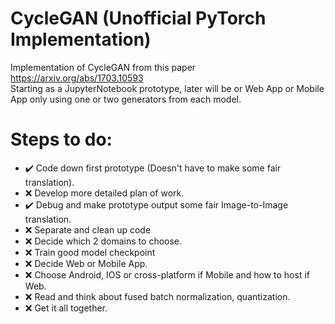 # CycleGAN (Unofficial PyTorch Implementation)
Implementation of CycleGAN from this paper https://arxiv.org/abs/1703.10593 <br/>
Starting as a JupyterNotebook prototype, later will be or Web App or Mobile App only using one or two generators from each model.<br/>
# Steps to do: <br/>
- :heavy_check_mark: Code down first prototype (Doesn't have to make some fair translation).
- :x: Develop more detailed plan of work.
- :heavy_check_mark: Debug and make prototype output some fair Image-to-Image translation.
- :x: Separate and clean up code
- :x: Decide which 2 domains to choose.
- :x: Train good model checkpoint
- :x: Decide Web or Mobile App.
- :x: Choose Android, IOS or cross-platform if Mobile and how to host if Web.
- :x: Read and think about fused batch normalization, quantization.
- :x: Get it all together.

